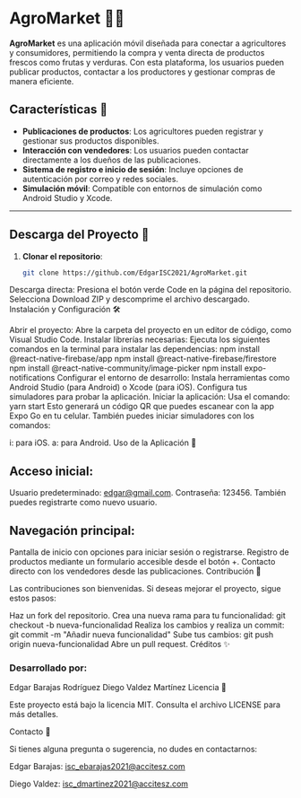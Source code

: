 # AgroMarket 🌾📱  
**AgroMarket** es una aplicación móvil diseñada para conectar a agricultores y consumidores, permitiendo la compra y venta directa de productos frescos como frutas y verduras. Con esta plataforma, los usuarios pueden publicar productos, contactar a los productores y gestionar compras de manera eficiente.  

## Características 🚀  
- **Publicaciones de productos**: Los agricultores pueden registrar y gestionar sus productos disponibles.  
- **Interacción con vendedores**: Los usuarios pueden contactar directamente a los dueños de las publicaciones.  
- **Sistema de registro e inicio de sesión**: Incluye opciones de autenticación por correo y redes sociales.  
- **Simulación móvil**: Compatible con entornos de simulación como Android Studio y Xcode.  

---

## Descarga del Proyecto 📂  
1. **Clonar el repositorio**:  
   ```bash
   git clone https://github.com/EdgarISC2021/AgroMarket.git
Descarga directa:
Presiona el botón verde Code en la página del repositorio.
Selecciona Download ZIP y descomprime el archivo descargado.
Instalación y Configuración 🛠️

Abrir el proyecto:
Abre la carpeta del proyecto en un editor de código, como Visual Studio Code.
Instalar librerías necesarias:
Ejecuta los siguientes comandos en la terminal para instalar las dependencias:
npm install @react-native-firebase/app
npm install @react-native-firebase/firestore
npm install @react-native-community/image-picker
npm install expo-notifications
Configurar el entorno de desarrollo:
Instala herramientas como Android Studio (para Android) o Xcode (para iOS).
Configura tus simuladores para probar la aplicación.
Iniciar la aplicación:
Usa el comando:
yarn start
Esto generará un código QR que puedes escanear con la app Expo Go en tu celular. También puedes iniciar simuladores con los comandos:

i: para iOS.
a: para Android.
Uso de la Aplicación 📲

## Acceso inicial:
Usuario predeterminado: edgar@gmail.com.
Contraseña: 123456.
También puedes registrarte como nuevo usuario.
## Navegación principal:
Pantalla de inicio con opciones para iniciar sesión o registrarse.
Registro de productos mediante un formulario accesible desde el botón +.
Contacto directo con los vendedores desde las publicaciones.
Contribución 🤝

Las contribuciones son bienvenidas. Si deseas mejorar el proyecto, sigue estos pasos:

Haz un fork del repositorio.
Crea una nueva rama para tu funcionalidad:
git checkout -b nueva-funcionalidad
Realiza los cambios y realiza un commit:
git commit -m "Añadir nueva funcionalidad"
Sube tus cambios:
git push origin nueva-funcionalidad
Abre un pull request.
Créditos ✨

### Desarrollado por:

Edgar Barajas Rodríguez
Diego Valdez Martínez
Licencia 📄

Este proyecto está bajo la licencia MIT. Consulta el archivo LICENSE para más detalles.

Contacto 📧

Si tienes alguna pregunta o sugerencia, no dudes en contactarnos:

Edgar Barajas: isc_ebarajas2021@accitesz.com 

Diego Valdez: isc_dmartinez2021@accitesz.com
